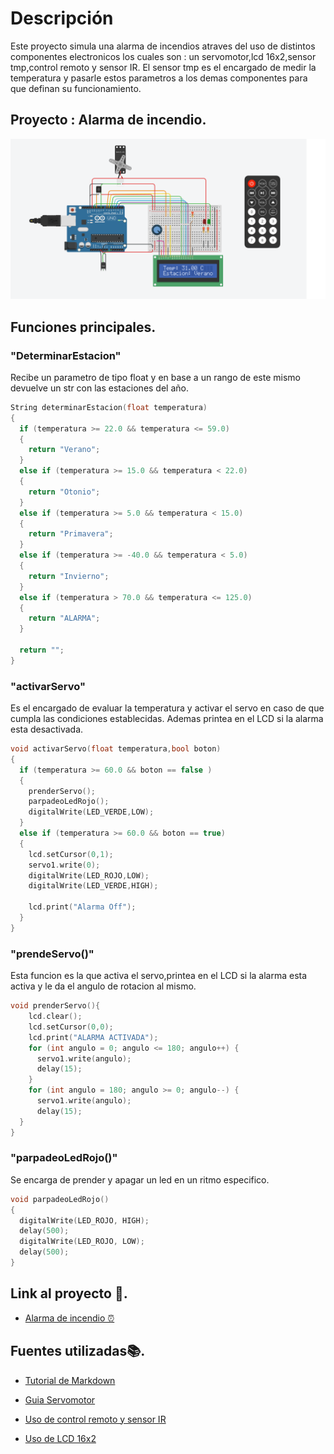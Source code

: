 # Descripción

Este proyecto simula una alarma de incendios atraves del uso de distintos componentes electronicos los cuales son : un servomotor,lcd 16x2,sensor tmp,control remoto y sensor IR.
El sensor tmp es el encargado de medir la temperatura y pasarle estos parametros a los demas componentes para que definan su funcionamiento.

## Proyecto : Alarma de incendio.


![visual](img\alarmaArduino.png "Imagen del proyecto")

## Funciones principales.


### "DeterminarEstacion"
Recibe un parametro de tipo float y en base a un rango de este mismo devuelve un str con las estaciones del año.

```C++
String determinarEstacion(float temperatura)
{
  if (temperatura >= 22.0 && temperatura <= 59.0)
  {
    return "Verano";
  }
  else if (temperatura >= 15.0 && temperatura < 22.0)
  {
    return "Otonio";
  }
  else if (temperatura >= 5.0 && temperatura < 15.0)
  {
    return "Primavera";
  }
  else if (temperatura >= -40.0 && temperatura < 5.0)
  {
    return "Invierno";
  }
  else if (temperatura > 70.0 && temperatura <= 125.0)
  {
    return "ALARMA";
  }

  return "";
}
```

### "activarServo"
Es el encargado de evaluar la temperatura y activar el servo en caso de que cumpla las condiciones establecidas.
Ademas printea en el LCD si la alarma esta desactivada.
```C++
void activarServo(float temperatura,bool boton)
{
  if (temperatura >= 60.0 && boton == false )
  {
    prenderServo();
    parpadeoLedRojo();
    digitalWrite(LED_VERDE,LOW);
  }
  else if (temperatura >= 60.0 && boton == true)
  {
    lcd.setCursor(0,1);
    servo1.write(0);
    digitalWrite(LED_ROJO,LOW);
    digitalWrite(LED_VERDE,HIGH);
    
    lcd.print("Alarma Off");
  }
}
```

### "prendeServo()"

Esta funcion es la que activa el servo,printea en el LCD si la alarma esta activa y le da el angulo de rotacion al mismo.
```C++
void prenderServo(){
    lcd.clear();
    lcd.setCursor(0,0);
    lcd.print("ALARMA ACTIVADA");
    for (int angulo = 0; angulo <= 180; angulo++) {
      servo1.write(angulo);  
      delay(15);  
    }
    for (int angulo = 180; angulo >= 0; angulo--) {
      servo1.write(angulo);  
      delay(15);  
  }
}
```

### "parpadeoLedRojo()"
Se encarga de prender y apagar un led en un ritmo especifico.
```C++
void parpadeoLedRojo()
{
  digitalWrite(LED_ROJO, HIGH);  
  delay(500);                  
  digitalWrite(LED_ROJO, LOW);   
  delay(500);   
} 
```
## Link al proyecto 🤗.
* [Alarma de incendio ⏰](https://www.tinkercad.com/things/iD6aWTVq75a-juanas-martin-adrian-2do-parcial-practico-spd/editel?sharecode=_wAGJURQDfbk7mEMUJhGgWImyC0HZlg79BOtmoUX8Y4)


## Fuentes utilizadas📚.
* [Tutorial de Markdown](https://www.youtube.com/watch?v=oxaH9CFpeEE&t=205s)

* [Guia Servomotor](https://naylampmechatronics.com/blog/33_tutorial-uso-de-servomotores-con-arduino.html)

* [Uso de control remoto y sensor IR](https://www.youtube.com/watch?v=gPmsGyOuowI&t=1279s)

* [Uso de LCD 16x2](https://www.youtube.com/watch?v=JEZiHQY-JPI)
